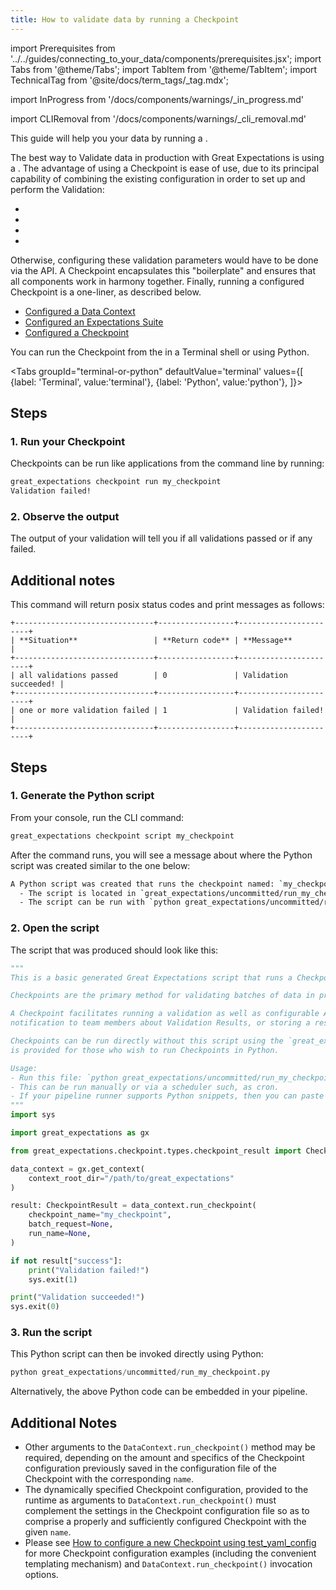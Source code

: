 ```yaml
---
title: How to validate data by running a Checkpoint
---
```


import Prerequisites from '../../guides/connecting_to_your_data/components/prerequisites.jsx';
import Tabs from '@theme/Tabs';
import TabItem from '@theme/TabItem';
import TechnicalTag from '@site/docs/term_tags/_tag.mdx';

import InProgress from '/docs/components/warnings/_in_progress.md'

import CLIRemoval from '/docs/components/warnings/_cli_removal.md'

<InProgress />

This guide will help you <TechnicalTag tag="validation" text="Validate" /> your data by running a <TechnicalTag tag="checkpoint" text="Checkpoint" />.

The best way to Validate data in production with Great Expectations is using a <TechnicalTag tag="checkpoint" text="Checkpoint" />. The advantage of using a Checkpoint is ease of use, due to its principal capability of combining the existing configuration in order to set up and perform the Validation:
- <TechnicalTag tag="expectation_suite" text="Expectation Suites" />
- <TechnicalTag tag="data_connector" text="Data Connectors" />
- <TechnicalTag tag="batch_request" text="Batch Requests" />
- <TechnicalTag tag="action" text="Actions" />

Otherwise, configuring these validation parameters would have to be done via the API.  A Checkpoint encapsulates this "boilerplate" and ensures that all components work in harmony together.  Finally, running a configured Checkpoint is a one-liner, as described below.

<Prerequisites>

- [Configured a Data Context](/docs/guides/setup/configuring_data_contexts/instantiating_data_contexts/how_to_quickly_instantiate_a_data_context)
- [Configured an Expectations Suite](/docs/guides/expectations/how_to_create_and_edit_expectations_with_instant_feedback_from_a_sample_batch_of_data)
- [Configured a Checkpoint](./checkpoints/how_to_create_a_new_checkpoint.md)

</Prerequisites>

You can run the Checkpoint from the <TechnicalTag tag="cli" text="CLI" /> in a Terminal shell or using Python.

<Tabs
  groupId="terminal-or-python"
  defaultValue='terminal'
  values={[
  {label: 'Terminal', value:'terminal'},
  {label: 'Python', value:'python'},
  ]}>

<TabItem value="terminal">

## Steps

### 1. Run your Checkpoint

Checkpoints can be run like applications from the command line by running:

```bash
great_expectations checkpoint run my_checkpoint
Validation failed!
```

### 2. Observe the output

The output of your validation will tell you if all validations passed or if any failed.

## Additional notes

This command will return posix status codes and print messages as follows:

    +-------------------------------+-----------------+-----------------------+
    | **Situation**                 | **Return code** | **Message**           |
    +-------------------------------+-----------------+-----------------------+
    | all validations passed        | 0               | Validation succeeded! |
    +-------------------------------+-----------------+-----------------------+
    | one or more validation failed | 1               | Validation failed!    |
    +-------------------------------+-----------------+-----------------------+


</TabItem>
<TabItem value="python">

## Steps


### 1. Generate the Python script

From your console, run the CLI command:

```bash
great_expectations checkpoint script my_checkpoint
```

After the command runs, you will see a message about where the Python script was created similar to the one below:

```bash
A Python script was created that runs the checkpoint named: `my_checkpoint`
  - The script is located in `great_expectations/uncommitted/run_my_checkpoint.py`
  - The script can be run with `python great_expectations/uncommitted/run_my_checkpoint.py`
```

### 2. Open the script

The script that was produced should look like this:

```python
"""
This is a basic generated Great Expectations script that runs a Checkpoint.

Checkpoints are the primary method for validating batches of data in production and triggering any followup actions.

A Checkpoint facilitates running a validation as well as configurable Actions such as updating Data Docs, sending a
notification to team members about Validation Results, or storing a result in a shared cloud storage.

Checkpoints can be run directly without this script using the `great_expectations checkpoint run` command.  This script
is provided for those who wish to run Checkpoints in Python.

Usage:
- Run this file: `python great_expectations/uncommitted/run_my_checkpoint.py`.
- This can be run manually or via a scheduler such, as cron.
- If your pipeline runner supports Python snippets, then you can paste this into your pipeline.
"""
import sys

import great_expectations as gx

from great_expectations.checkpoint.types.checkpoint_result import CheckpointResult

data_context = gx.get_context(
    context_root_dir="/path/to/great_expectations"
)

result: CheckpointResult = data_context.run_checkpoint(
    checkpoint_name="my_checkpoint",
    batch_request=None,
    run_name=None,
)

if not result["success"]:
    print("Validation failed!")
    sys.exit(1)

print("Validation succeeded!")
sys.exit(0)
```

### 3. Run the script

This Python script can then be invoked directly using Python:

```python
python great_expectations/uncommitted/run_my_checkpoint.py
```

Alternatively, the above Python code can be embedded in your pipeline.

## Additional Notes

- Other arguments to the `DataContext.run_checkpoint()` method may be required, depending on the amount and specifics of the Checkpoint configuration previously saved in the configuration file of the Checkpoint with the corresponding `name`.
- The dynamically specified Checkpoint configuration, provided to the runtime as arguments to `DataContext.run_checkpoint()` must complement the settings in the Checkpoint configuration file so as to comprise a properly and sufficiently configured Checkpoint with the given `name`.
- Please see [How to configure a new Checkpoint using test_yaml_config](./checkpoints/how_to_configure_a_new_checkpoint_using_test_yaml_config.md) for more Checkpoint configuration examples (including the convenient templating mechanism) and `DataContext.run_checkpoint()` invocation options.

</TabItem>
</Tabs>

